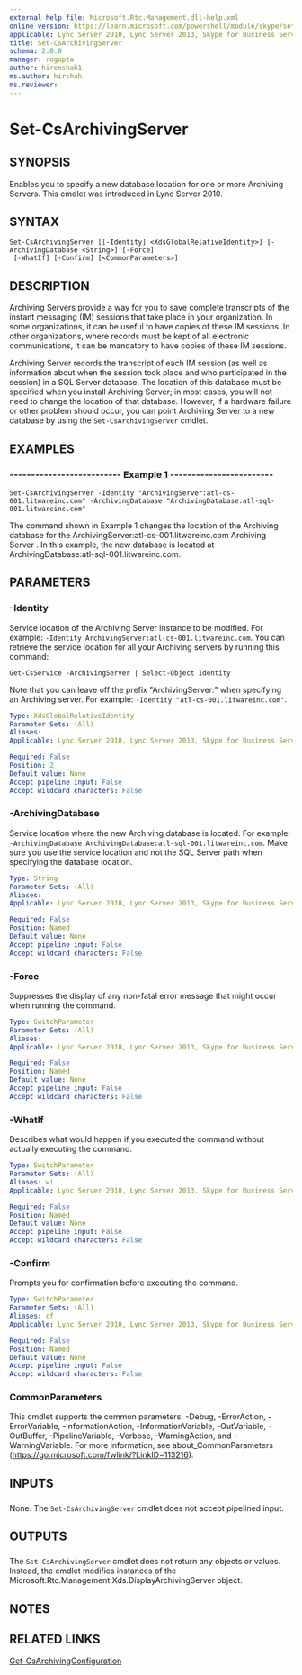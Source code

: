 ```yaml
---
external help file: Microsoft.Rtc.Management.dll-help.xml
online version: https://learn.microsoft.com/powershell/module/skype/set-csarchivingserver
applicable: Lync Server 2010, Lync Server 2013, Skype for Business Server 2015, Skype for Business Server 2019
title: Set-CsArchivingServer
schema: 2.0.0
manager: rogupta
author: hirenshah1
ms.author: hirshah
ms.reviewer:
---
```


# Set-CsArchivingServer

## SYNOPSIS
Enables you to specify a new database location for one or more Archiving Servers.
This cmdlet was introduced in Lync Server 2010.


## SYNTAX

```
Set-CsArchivingServer [[-Identity] <XdsGlobalRelativeIdentity>] [-ArchivingDatabase <String>] [-Force]
 [-WhatIf] [-Confirm] [<CommonParameters>]
```

## DESCRIPTION
Archiving Servers provide a way for you to save complete transcripts of the instant messaging (IM) sessions that take place in your organization.
In some organizations, it can be useful to have copies of these IM sessions.
In other organizations, where records must be kept of all electronic communications, it can be mandatory to have copies of these IM sessions.

Archiving Server records the transcript of each IM session (as well as information about when the session took place and who participated in the session) in a SQL Server database.
The location of this database must be specified when you install Archiving Server; in most cases, you will not need to change the location of that database.
However, if a hardware failure or other problem should occur, you can point Archiving Server to a new database by using the `Set-CsArchivingServer` cmdlet.


## EXAMPLES

### -------------------------- Example 1 ------------------------
```
Set-CsArchivingServer -Identity "ArchivingServer:atl-cs-001.litwareinc.com" -ArchivingDatabase "ArchivingDatabase:atl-sql-001.litwareinc.com"
```

The command shown in Example 1 changes the location of the Archiving database for the ArchivingServer:atl-cs-001.litwareinc.com Archiving Server .
In this example, the new database is located at ArchivingDatabase:atl-sql-001.litwareinc.com.


## PARAMETERS

### -Identity
Service location of the Archiving Server instance to be modified.
For example: `-Identity ArchivingServer:atl-cs-001.litwareinc.com`.
You can retrieve the service location for all your Archiving servers by running this command:

`Get-CsService -ArchivingServer | Select-Object Identity`

Note that you can leave off the prefix "ArchivingServer:" when specifying an Archiving server.
For example: `-Identity "atl-cs-001.litwareinc.com"`.

```yaml
Type: XdsGlobalRelativeIdentity
Parameter Sets: (All)
Aliases: 
Applicable: Lync Server 2010, Lync Server 2013, Skype for Business Server 2015, Skype for Business Server 2019

Required: False
Position: 2
Default value: None
Accept pipeline input: False
Accept wildcard characters: False
```

### -ArchivingDatabase
Service location where the new Archiving database is located.
For example: `-ArchivingDatabase ArchivingDatabase:atl-sql-001.litwareinc.com`.
Make sure you use the service location and not the SQL Server path when specifying the database location.

```yaml
Type: String
Parameter Sets: (All)
Aliases: 
Applicable: Lync Server 2010, Lync Server 2013, Skype for Business Server 2015, Skype for Business Server 2019

Required: False
Position: Named
Default value: None
Accept pipeline input: False
Accept wildcard characters: False
```

### -Force
Suppresses the display of any non-fatal error message that might occur when running the command.

```yaml
Type: SwitchParameter
Parameter Sets: (All)
Aliases: 
Applicable: Lync Server 2010, Lync Server 2013, Skype for Business Server 2015, Skype for Business Server 2019

Required: False
Position: Named
Default value: None
Accept pipeline input: False
Accept wildcard characters: False
```

### -WhatIf
Describes what would happen if you executed the command without actually executing the command.

```yaml
Type: SwitchParameter
Parameter Sets: (All)
Aliases: wi
Applicable: Lync Server 2010, Lync Server 2013, Skype for Business Server 2015, Skype for Business Server 2019

Required: False
Position: Named
Default value: None
Accept pipeline input: False
Accept wildcard characters: False
```

### -Confirm
Prompts you for confirmation before executing the command.

```yaml
Type: SwitchParameter
Parameter Sets: (All)
Aliases: cf
Applicable: Lync Server 2010, Lync Server 2013, Skype for Business Server 2015, Skype for Business Server 2019

Required: False
Position: Named
Default value: None
Accept pipeline input: False
Accept wildcard characters: False
```

### CommonParameters
This cmdlet supports the common parameters: -Debug, -ErrorAction, -ErrorVariable, -InformationAction, -InformationVariable, -OutVariable, -OutBuffer, -PipelineVariable, -Verbose, -WarningAction, and -WarningVariable. For more information, see about_CommonParameters (https://go.microsoft.com/fwlink/?LinkID=113216).

## INPUTS

###  
None.
The `Set-CsArchivingServer` cmdlet does not accept pipelined input.

## OUTPUTS

###  
The `Set-CsArchivingServer` cmdlet does not return any objects or values.
Instead, the cmdlet modifies instances of the Microsoft.Rtc.Management.Xds.DisplayArchivingServer object.

## NOTES

## RELATED LINKS

[Get-CsArchivingConfiguration](Get-CsArchivingConfiguration.md)
